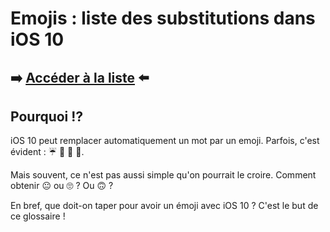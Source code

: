 # Emojis : liste des substitutions dans iOS 10

## ➡️ [Accéder à la liste](https://github.com/nicolinuxfr/emojis-iOS10/blob/master/liste.md) ⬅️

## Pourquoi ⁉️

iOS 10 peut remplacer automatiquement un mot par un emoji. Parfois, c'est évident : ☔️ 🐎 🌳 🍎. 

Mais souvent, ce n'est pas aussi simple qu'on pourrait le croire. Comment obtenir 😐 ou 🙄 ? Ou 🙃 ?

En bref, que doit-on taper pour avoir un émoji avec iOS 10 ? C'est le but de ce glossaire !